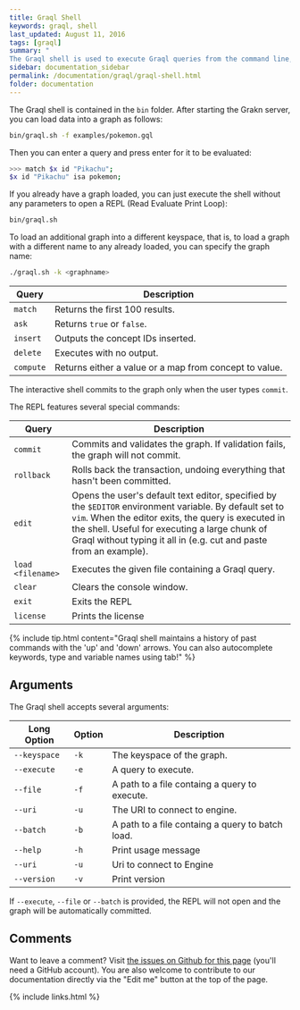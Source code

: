 ```yaml
---
title: Graql Shell
keywords: graql, shell
last_updated: August 11, 2016
tags: [graql]
summary: "
The Graql shell is used to execute Graql queries from the command line, or to let Graql be invoked from other applications."
sidebar: documentation_sidebar
permalink: /documentation/graql/graql-shell.html
folder: documentation
---
```


The Graql shell is contained in the `bin` folder. After starting the Grakn server, you can load data into a graph as follows:

```bash
bin/graql.sh -f examples/pokemon.gql
```

Then you can enter a query and press enter for it to be evaluated:   

```bash
>>> match $x id "Pikachu";
$x id "Pikachu" isa pokemon;
```

If you already have a graph loaded, you can just execute the shell without any parameters to open a REPL (Read Evaluate Print Loop):

```bash
bin/graql.sh
```

To load an additional graph into a different keyspace, that is, to load a graph with a different name to any already loaded, you can specify the graph name:

```bash
./graql.sh -k <graphname>
``` 


| Query | Description                                   |
| ----------- | --------------------------------------------- |
| `match`     | Returns the first 100 results.                        |
| `ask`       | Returns `true` or `false`.                           |
| `insert`    | Outputs the concept IDs inserted. |
| `delete`    | Executes with no output.                           |
| `compute`   | Returns either a value or a map from concept to value.        |

   
The interactive shell commits to the graph only when the user types `commit`.

The REPL features several special commands:  

| Query        | Description                                            |
| -----------  | ------------------------------------------------------ |
| `commit`     | Commits and validates the graph. If validation fails, the graph will not commit. |
| `rollback`   | Rolls back the transaction, undoing everything that hasn't been committed. |
| `edit`       | Opens the user's default text editor, specified by the `$EDITOR` environment variable. By default set to `vim`. When the editor exits, the query is executed in the shell. Useful for executing a large chunk of Graql without typing it all in (e.g. cut and paste from an example).                           |
| `load <filename>` | Executes the given file containing a Graql query. |
| `clear`      | Clears the console window.                             |
| `exit`       | Exits the REPL                                         |
| `license`    | Prints the license                                     |

{% include tip.html content="Graql shell maintains a history of past commands with the 'up' and 'down' arrows. You can also autocomplete keywords, type and variable names using tab!" %}

## Arguments

The Graql shell accepts several arguments:

| Long Option   | Option   | Description                                      |
| ------------- | -------- | ------------------------------------------------ |
| `--keyspace`  | `-k`     | The keyspace of the graph.                           |
| `--execute`   | `-e`     | A query to execute.                              |
| `--file`      | `-f`     | A path to a file containg a query to execute.    |
| `--uri`       | `-u`     | The URI to connect to engine.                    |
| `--batch`     | `-b`     | A path to a file containg a query to batch load. |
| `--help`      | `-h`     | Print usage message                              |
| `--uri`       | `-u`     | Uri to connect to Engine                         |
| `--version`   | `-v`     | Print version                                    |

If `--execute`, `--file` or `--batch` is provided, the REPL will not open and the
graph will be automatically committed.

## Comments
Want to leave a comment? Visit <a href="https://github.com/graknlabs/docs/issues/42" target="_blank">the issues on Github for this page</a> (you'll need a GitHub account). You are also welcome to contribute to our documentation directly via the "Edit me" button at the top of the page.

{% include links.html %}
